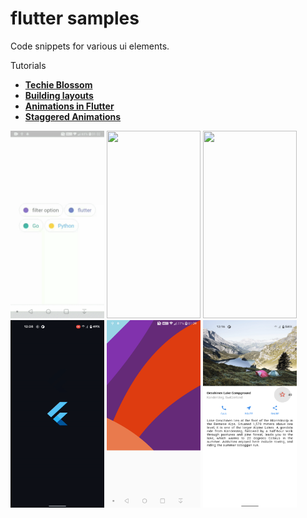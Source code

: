 # flutter samples

Code snippets for various ui elements.

Tutorials

- **[Techie Blossom](https://www.youtube.com/channel/UC3wqIkiaOUpO6EjJoCwH6_Q)**
- **[Building layouts](https://flutter.dev/docs/development/ui/layout/tutorial)**
- **[Animations in Flutter](https://flutter.dev/docs/development/ui/animations/tutorial)**
- **[Staggered Animations](https://flutter.dev/docs/development/ui/animations/staggered-animations)**

<img src="https://github.com/hauntarl/flui_000_samples/blob/master/screenshots/google-filters.gif" width="150" height="300"> <img src="https://github.com/hauntarl/flui_000_samples/blob/master/screenshots/slivers-demo.gif" width="150" height="300"> <img src="https://github.com/hauntarl/flutter-samples/blob/master/screenshots/staggered-demo.gif" width="150" height="300"> <img src="https://github.com/hauntarl/flui_000_samples/blob/master/screenshots/animation-demo.gif" width="150" height="300"> <img src="https://github.com/hauntarl/flui_000_samples/blob/master/screenshots/custom-painter.png" width="150" height="300"> <img src="https://github.com/hauntarl/flui_000_samples/blob/master/screenshots/layout-demo.png" width="150" height="300">
